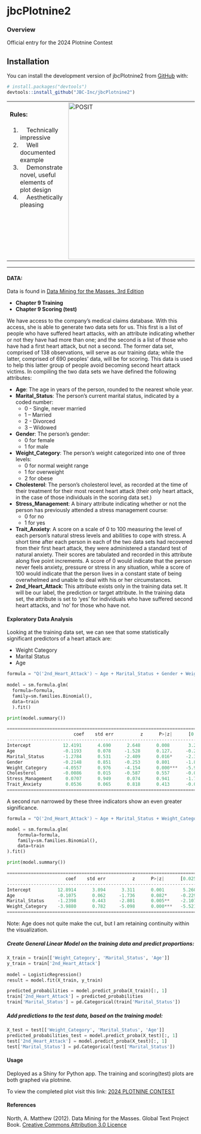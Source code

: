 
# jbcPlotnine2

### Overview

Official entry for the 2024 Plotnine Contest

## Installation

You can install the development version of jbcPlotnine2 from
[GitHub](https://github.com/) with:

``` r
# install.packages("devtools")
devtools::install_github("JBC-Inc/jbcPlotnine2")
```

<table style="border-collapse: collapse; border: none;">
<tr style="vertical-align: top; border: none;">
<td style="vertical-align: top; border: none;">

#### Rules:

<ol>
<li>
    Technically impressive
</li>
<li>
    Well documented example
</li>
<li>
    Demonstrate novel, useful elements of plot design
</li>
<li>
    Aesthetically pleasing
</li>
</ol>
</td>
<td style="vertical-align: top; border: none;">
<img src="https://posit.co/wp-content/uploads/2024/05/Screenshot-2024-05-15-at-4.48.47%E2%80%AFPM.jpg" alt="POSIT" width="420">
</td>
</tr>
</table>

------------------------------------------------------------------------

#### DATA:

Data is found in [Data Mining for the Masses, 3rd
Edition](https://sites.google.com/site/dataminingforthemasses3e/)

- **Chapter 9 Training**
- **Chapter 9 Scoring (test)**

We have access to the company’s medical claims database. With this
access, she is able to generate two data sets for us. This first is a
list of people who have suffered heart attacks, with an attribute
indicating whether or not they have had more than one; and the second is
a list of those who have had a first heart attack, but not a second. The
former data set, comprised of 138 observations, will serve as our
training data; while the latter, comprised of 690 peoples’ data, will be
for scoring. This data is used to help this latter group of people avoid
becoming second heart attack victims. In compiling the two data sets we
have defined the following attributes:

- **Age**: The age in years of the person, rounded to the nearest whole
  year.
- **Marital_Status**: The person’s current marital status, indicated by
  a coded number:
  - 0 - Single, never married
  - 1 – Married
  - 2 - Divorced
  - 3 – Widowed
- **Gender**: The person’s gender:
  - 0 for female
  - 1 for male
- **Weight_Category**: The person’s weight categorized into one of three
  levels:
  - 0 for normal weight range
  - 1 for overweight
  - 2 for obese
- **Cholesterol**: The person’s cholesterol level, as recorded at the
  time of their treatment for their most recent heart attack (their only
  heart attack, in the case of those individuals in the scoring data
  set.)
- **Stress_Management**: A binary attribute indicating whether or not
  the person has previously attended a stress management course:
  - 0 for no
  - 1 for yes
- **Trait_Anxiety**: A score on a scale of 0 to 100 measuring the level
  of each person’s natural stress levels and abilities to cope with
  stress. A short time after each person in each of the two data sets
  had recovered from their first heart attack, they were administered a
  standard test of natural anxiety. Their scores are tabulated and
  recorded in this attribute along five point increments. A score of 0
  would indicate that the person never feels anxiety, pressure or stress
  in any situation, while a score of 100 would indicate that the person
  lives in a constant state of being overwhelmed and unable to deal with
  his or her circumstances.
- **2nd_Heart_Attack**: This attribute exists only in the training data
  set. It will be our label, the prediction or target attribute. In the
  training data set, the attribute is set to ‘yes’ for individuals who
  have suffered second heart attacks, and ‘no’ for those who have not.

#### Exploratory Data Analysis

Looking at the training data set, we can see that some statistically
significant predictors of a heart attack are:

- Weight Category
- Marital Status
- Age

``` python
formula = "Q('2nd_Heart_Attack') ~ Age + Marital_Status + Gender + Weight_Category + Cholesterol + Stress_Management + Trait_Anxiety"
 
model = sm.formula.glm(
  formula=formula, 
  family=sm.families.Binomial(), 
  data=train
  ).fit()

print(model.summary())

=====================================================================================
                         coef    std err          z      P>|z|      [0.025      0.975]
-------------------------------------------------------------------------------------
Intercept            12.4191      4.690      2.648      0.008       3.226      21.612
Age                  -0.1193      0.078     -1.528      0.127.     -0.272       0.034
Marital_Status       -1.2784      0.531     -2.409      0.016*     -2.319      -0.238
Gender               -0.2148      0.851     -0.253      0.801      -1.882       1.453
Weight_Category      -4.0557      0.976     -4.154      0.000***   -5.969      -2.142
Cholesterol          -0.0086      0.015     -0.587      0.557      -0.037       0.020
Stress_Management     0.0707      0.949      0.074      0.941      -1.789       1.931
Trait_Anxiety         0.0536      0.065      0.818      0.413      -0.075       0.182
=====================================================================================
```

A second run narrowed by these three indicators show an even greater
significance.

``` python
formula = "Q('2nd_Heart_Attack') ~ Age + Marital_Status + Weight_Category"

model = sm.formula.glm(
    formula=formula,
    family=sm.families.Binomial(),
    data=train
).fit()

print(model.summary())

===================================================================================
                      coef    std err          z      P>|z|      [0.025      0.975]
-----------------------------------------------------------------------------------
Intercept          12.8914      3.894      3.311      0.001       5.260      20.523
Age                -0.1075      0.062     -1.736      0.082*     -0.229       0.014
Marital_Status     -1.2398      0.443     -2.801      0.005**    -2.107      -0.372
Weight_Category    -3.9880      0.782     -5.098      0.000***   -5.521      -2.455
===================================================================================
```

Note: Age does not quite make the cut, but I am retaining continuity
within the visualization.

##### Create General Linear Model on the training data and predict proportions:

``` python
X_train = train[['Weight_Category', 'Marital_Status', 'Age']]
y_train = train['2nd_Heart_Attack']
 
model = LogisticRegression()
result = model.fit(X_train, y_train)

predicted_probabilities = model.predict_proba(X_train)[:, 1]
train['2nd_Heart_Attack'] = predicted_probabilities
train['Marital_Status'] = pd.Categorical(train['Marital_Status'])
```

##### Add predictions to the test data, based on the training model:

``` python
X_test = test[['Weight_Category', 'Marital_Status', 'Age']]
predicted_probabilities_test = model.predict_proba(X_test)[:, 1]
test['2nd_Heart_Attack'] = model.predict_proba(X_test)[:, 1]
test['Marital_Status'] = pd.Categorical(test['Marital_Status'])
```

#### Usage

Deployed as a Shiny for Python app. The training and scoring(test) plots
are both graphed via plotnine.

To view the completed plot visit this link: [2024 PLOTNINE
CONTEST](https://kraggle.shinyapps.io/jcplotnine221/)

#### References

North, A. Matthew (2012). Data Mining for the Masses. Global Text
Project Book. [Creative Commons Attribution 3.0
Licence](https://creativecommons.org/)
